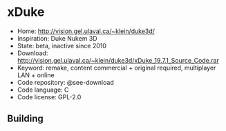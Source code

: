 # xDuke

- Home: http://vision.gel.ulaval.ca/~klein/duke3d/
- Inspiration: Duke Nukem 3D
- State: beta, inactive since 2010
- Download: http://vision.gel.ulaval.ca/~klein/duke3d/xDuke_19.7.1_Source_Code.rar
- Keyword: remake, content commercial + original required, multiplayer LAN + online
- Code repository: @see-download
- Code language: C
- Code license: GPL-2.0

## Building
